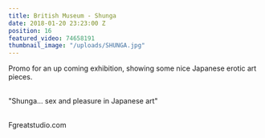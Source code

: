 ```yaml
---
title: British Museum - Shunga
date: 2018-01-20 23:23:00 Z
position: 16
featured_video: 74658191
thumbnail_image: "/uploads/SHUNGA.jpg"
---
```


Promo for an up coming exhibition, showing some nice Japanese erotic art pieces.<br>

<br>"Shunga... sex and pleasure in Japanese art"<br>


<br>Fgreatstudio.com<br>